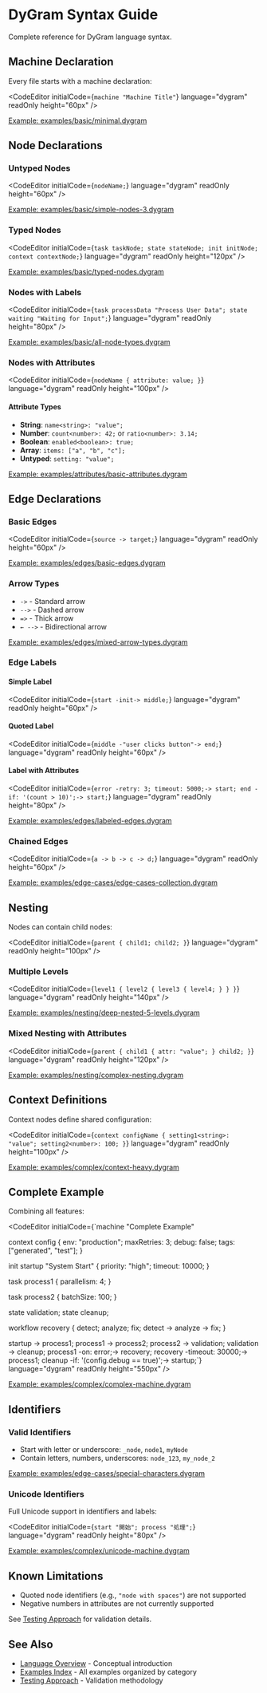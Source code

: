 
<Layout>

# DyGram Syntax Guide

Complete reference for DyGram language syntax.

## Machine Declaration

Every file starts with a machine declaration:

<CodeEditor
    initialCode={`machine "Machine Title"`}
    language="dygram"
    readOnly
    height="60px"
/>

[Example: examples/basic/minimal.dygram](../examples/basic/minimal.dygram)

## Node Declarations

### Untyped Nodes

<CodeEditor
    initialCode={`nodeName;`}
    language="dygram"
    readOnly
    height="60px"
/>

[Example: examples/basic/simple-nodes-3.dygram](../examples/basic/simple-nodes-3.dygram)

### Typed Nodes

<CodeEditor
    initialCode={`task taskNode;
state stateNode;
init initNode;
context contextNode;`}
    language="dygram"
    readOnly
    height="120px"
/>

[Example: examples/basic/typed-nodes.dygram](../examples/basic/typed-nodes.dygram)

### Nodes with Labels

<CodeEditor
    initialCode={`task processData "Process User Data";
state waiting "Waiting for Input";`}
    language="dygram"
    readOnly
    height="80px"
/>

[Example: examples/basic/all-node-types.dygram](../examples/basic/all-node-types.dygram)

### Nodes with Attributes

<CodeEditor
    initialCode={`nodeName {
    attribute: value;
}`}
    language="dygram"
    readOnly
    height="100px"
/>

#### Attribute Types
- **String**: `name<string>: "value";`
- **Number**: `count<number>: 42;` or `ratio<number>: 3.14;`
- **Boolean**: `enabled<boolean>: true;`
- **Array**: `items: ["a", "b", "c"];`
- **Untyped**: `setting: "value";`

[Example: examples/attributes/basic-attributes.dygram](../examples/attributes/basic-attributes.dygram)

## Edge Declarations

### Basic Edges

<CodeEditor
    initialCode={`source -> target;`}
    language="dygram"
    readOnly
    height="60px"
/>

[Example: examples/edges/basic-edges.dygram](../examples/edges/basic-edges.dygram)

### Arrow Types
- `->` - Standard arrow
- `-->` - Dashed arrow
- `=>` - Thick arrow
- `← -->` - Bidirectional arrow

[Example: examples/edges/mixed-arrow-types.dygram](../examples/edges/mixed-arrow-types.dygram)

### Edge Labels

#### Simple Label

<CodeEditor
    initialCode={`start -init-> middle;`}
    language="dygram"
    readOnly
    height="60px"
/>

#### Quoted Label

<CodeEditor
    initialCode={`middle -"user clicks button"-> end;`}
    language="dygram"
    readOnly
    height="60px"
/>

#### Label with Attributes

<CodeEditor
    initialCode={`error -retry: 3; timeout: 5000;-> start;
end -if: '(count > 10)';-> start;`}
    language="dygram"
    readOnly
    height="80px"
/>

[Example: examples/edges/labeled-edges.dygram](../examples/edges/labeled-edges.dygram)

### Chained Edges

<CodeEditor
    initialCode={`a -> b -> c -> d;`}
    language="dygram"
    readOnly
    height="60px"
/>

[Example: examples/edge-cases/edge-cases-collection.dygram](../examples/edge-cases/edge-cases-collection.dygram)

## Nesting

Nodes can contain child nodes:

<CodeEditor
    initialCode={`parent {
    child1;
    child2;
}`}
    language="dygram"
    readOnly
    height="100px"
/>

### Multiple Levels

<CodeEditor
    initialCode={`level1 {
    level2 {
        level3 {
            level4;
        }
    }
}`}
    language="dygram"
    readOnly
    height="140px"
/>

[Example: examples/nesting/deep-nested-5-levels.dygram](../examples/nesting/deep-nested-5-levels.dygram)

### Mixed Nesting with Attributes

<CodeEditor
    initialCode={`parent {
    child1 {
        attr: "value";
    }
    child2;
}`}
    language="dygram"
    readOnly
    height="120px"
/>

[Example: examples/nesting/complex-nesting.dygram](../examples/nesting/complex-nesting.dygram)

## Context Definitions

Context nodes define shared configuration:

<CodeEditor
    initialCode={`context configName {
    setting1<string>: "value";
    setting2<number>: 100;
}`}
    language="dygram"
    readOnly
    height="100px"
/>

[Example: examples/complex/context-heavy.dygram](../examples/complex/context-heavy.dygram)

## Complete Example

Combining all features:

<CodeEditor
    initialCode={`machine "Complete Example"

context config {
    env<string>: "production";
    maxRetries<number>: 3;
    debug<boolean>: false;
    tags: ["generated", "test"];
}

init startup "System Start" {
    priority: "high";
    timeout: 10000;
}

task process1 {
    parallelism: 4;
}

task process2 {
    batchSize: 100;
}

state validation;
state cleanup;

workflow recovery {
    detect;
    analyze;
    fix;
    detect -> analyze -> fix;
}

startup -> process1;
process1 -> process2;
process2 -> validation;
validation -> cleanup;
process1 -on: error;-> recovery;
recovery -timeout: 30000;-> process1;
cleanup -if: '(config.debug == true)';-> startup;`}
    language="dygram"
    readOnly
    height="550px"
/>

[Example: examples/complex/complex-machine.dygram](../examples/complex/complex-machine.dygram)

## Identifiers

### Valid Identifiers
- Start with letter or underscore: `_node`, `node1`, `myNode`
- Contain letters, numbers, underscores: `node_123`, `my_node_2`

[Example: examples/edge-cases/special-characters.dygram](../examples/edge-cases/special-characters.dygram)

### Unicode Identifiers
Full Unicode support in identifiers and labels:

<CodeEditor
    initialCode={`start "開始";
process "処理";`}
    language="dygram"
    readOnly
    height="80px"
/>

[Example: examples/complex/unicode-machine.dygram](../examples/complex/unicode-machine.dygram)

## Known Limitations

- Quoted node identifiers (e.g., `"node with spaces"`) are not supported
- Negative numbers in attributes are not currently supported

See [Testing Approach](testing-approach.html) for validation details.

## See Also

- [Language Overview](language-overview.html) - Conceptual introduction
- [Examples Index](examples-index.html) - All examples organized by category
- [Testing Approach](testing-approach.html) - Validation methodology

</Layout>
